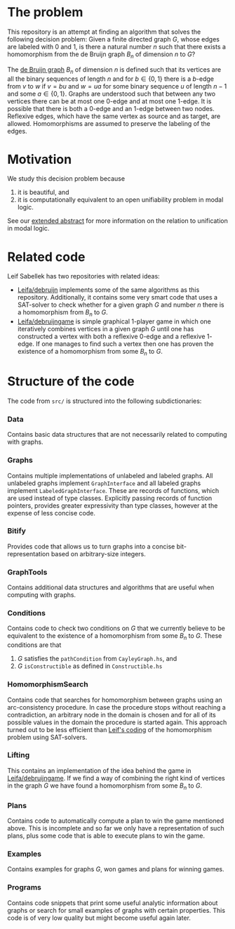 # The problem

This repository is an attempt at finding an algorithm that solves the
following decision problem: Given a finite directed graph $G$, whose
edges are labeled with $0$ and $1$, is there a natural number $n$ such
that there exists a homomorphism from the de Bruijn graph $B_n$ of
dimension $n$ to $G$?

The [de Bruijn graph](https://en.wikipedia.org/wiki/De_Bruijn_graph)
$B_n$ of dimension $n$ is defined such that its vertices are all the
binary sequences of length $n$ and for $b \in \{0,1\}$ there is a
$b$-edge from $v$ to $w$ if $v = b u$ and $w = u a$ for some binary
sequence $u$ of length $n - 1$ and some $a \in \{0,1\}$. Graphs are
understood such that between any two vertices there can be at most one
$0$-edge and at most one $1$-edge. It is possible that there is both a
$0$-edge and an $1$-edge between two nodes. Reflexive edges, which have
the same vertex as source and as target, are allowed. Homomorphisms are
assumed to preserve the labeling of the edges.

# Motivation

We study this decision problem because
1. it is beautiful, and
2. it is computationally equivalent to an open unifiability problem in
modal logic. 

See our [extended abstract](https://inria.hal.science/hal-04128087/) for
more information on the relation to unification in modal logic.

# Related code

Leif Sabellek has two repositories with related ideas:
- [Leifa/debruijn](https://github.com/Leifa/debruijn) implements some of
  the same algorithms as this repository. Additionally, it contains some
very smart code that uses a SAT-solver to check whether for a given
graph $G$ and number $n$ there is a homomorphism from $B_n$ to $G$.
- [Leifa/debruijngame](https://github.com/Leifa/debruijngame) is simple
  graphical 1-player game in which one iteratively combines vertices in
  a given graph $G$ until one has constructed a vertex with both a
  reflexive $0$-edge and a reflexive $1$-edge. If one manages to find such
  a vertex then one has proven the existence of a homomorphism from some
  $B_n$ to $G$.

# Structure of the code

The code from `src/` is structured into the following subdictionaries:

### Data

Contains basic data structures that are not necessarily related to
computing with graphs.

### Graphs

Contains multiple implementations of unlabeled and labeled graphs. All
unlabeled graphs implement `GraphInterface` and all labeled graphs
implement `LabeledGraphInterface`. These are records of functions, which
are used instead of type classes. Explicitly passing records of function
pointers, provides greater expressivity than type classes, however at
the expense of less concise code.

### Bitify

Provides code that allows us to turn graphs into a concise
bit-representation based on arbitrary-size integers.

### GraphTools

Contains additional data structures and algorithms that are useful when
computing with graphs.

### Conditions

Contains code to check two conditions on $G$ that we currently believe
to be equivalent to the existence of a homomorphism from some $B_n$ to
$G$. These conditions are that
1. $G$ satisfies the `pathCondition` from `CayleyGraph.hs`, and
2. $G$ `isConstructible` as defined in `Constructible.hs`

### HomomorphismSearch

Contains code that searches for homomorphism between graphs using an
arc-consistency procedure. In case the procedure stops without reaching
a contradiction, an arbitrary node in the domain is chosen and for all
of its possible values in the domain the procedure is started again.
This approach turned out to be less efficient than [Leif's
coding](https://github.com/Leifa/debruijn) of the homomorphism problem
using SAT-solvers.

### Lifting

This contains an implementation of the idea behind the game in
[Leifa/debruijngame](https://github.com/Leifa/debruijngame). If we find
a way of combining the right kind of vertices in the graph $G$ we have
found a homomorphism from some $B_n$ to $G$.

### Plans

Contains code to automatically compute a plan to win the game mentioned
above. This is incomplete and so far we only have a representation of
such plans, plus some code that is able to execute plans to win the
game.

### Examples

Contains examples for graphs $G$, won games and plans for winning games.

### Programs

Contains code snippets that print some useful analytic information about
graphs or search for small examples of graphs with certain properties.
This code is of very low quality but might become useful again later.

